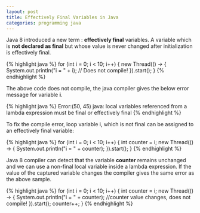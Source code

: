 ```yaml
---
layout: post
title: Effectively Final Variables in Java	
categories: programming java
---
```

Java 8 introduced a new term : **effectively final** variables.  A variable which is **not declared as final** but whose value is never changed after initialization is effectively final. 

{% highlight java %}
for (int i = 0; i < 10; i++) {
    new Thread(() -> {
        System.out.println("i = " + i); // Does not compile!
    }).start();
}
{% endhighlight %}

The above code does not compile, the java compiler gives the below error message for variable **i**.

{% highlight java %}
Error:(50, 45) java: local variables referenced from a lambda expression must be final or effectively final
{% endhighlight %}

To fix the compile error, loop variable i, which is not final can be assigned to an effectively final variable:

{% highlight java %}
for (int i = 0; i < 10; i++) {
    int counter = i;
    new Thread(() -> {
        System.out.println("i = " + counter);
    }).start();
}
{% endhighlight %}

Java 8 compiler can detect that the variable __counter__ remains unchanged and we can use a non-final local variable inside a lambda expression. If the value of the captured variable changes the compiler gives the same error as the above sample.

{% highlight java %}
for (int i = 0; i < 10; i++) {
    int counter = i;
    new Thread(() -> {
        System.out.println("i = " + counter); //counter value changes, does not compile!
    }).start();
    counter++;
}
{% endhighlight %}